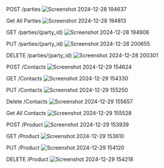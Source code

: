 POST /parties
![Screenshot 2024-12-28 194637](https://github.com/user-attachments/assets/3bf6b020-6a0d-4156-bc43-57d488c30953)

Get All Parties
![Screenshot 2024-12-28 194813](https://github.com/user-attachments/assets/65f91c05-7307-4241-89fc-efabb2267f2c)

GET /parties/{party_id}
![Screenshot 2024-12-28 194906](https://github.com/user-attachments/assets/9d3587f7-efab-4704-8171-32d34d45a9a6)

PUT /parties/{party_id}
![Screenshot 2024-12-28 200655](https://github.com/user-attachments/assets/f74d7d53-359a-4a40-8cad-95f5af868edc)

DELETE /parties/{party_id}
![Screenshot 2024-12-28 200301](https://github.com/user-attachments/assets/77922418-c414-42a4-922b-bef4dec64d86)

POST /Contacts
![Screenshot 2024-12-29 154624](https://github.com/user-attachments/assets/1016d8fd-d249-40e7-980e-222c699338e8)

GET /Contacts
![Screenshot 2024-12-29 154330](https://github.com/user-attachments/assets/d8e52015-65ee-4f56-9488-a1d9bd5ac365)

PUT /Contacts
![Screenshot 2024-12-29 155250](https://github.com/user-attachments/assets/97c0c873-c28d-44d2-8288-2fa1342094c1)

Delete /Contacts
![Screenshot 2024-12-29 155657](https://github.com/user-attachments/assets/16669aab-a1eb-4116-9fc8-fda985e6e696)

Get All Contacts
![Screenshot 2024-12-29 155528](https://github.com/user-attachments/assets/2ecc4a7b-6169-4532-a05c-542229476ff7)

POST /Product
![Screenshot 2024-12-29 153939](https://github.com/user-attachments/assets/c295bfb7-c607-4c93-aa1c-89adb6672841)

GET /Product
![Screenshot 2024-12-29 153610](https://github.com/user-attachments/assets/a68c8a1b-4f41-45ab-8ce2-06e5912bba56)

PUT /Product
![Screenshot 2024-12-29 154120](https://github.com/user-attachments/assets/7cac844f-bedd-4fec-89f7-5d08a6898d89)

DELETE /Product
![Screenshot 2024-12-29 154218](https://github.com/user-attachments/assets/966aa23a-5015-4450-94b0-57aee5def2a0)




